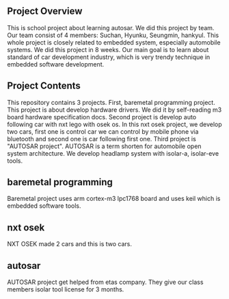 ## Project Overview

This is school project about learning autosar. We did this project by team. Our team consist of 4 members: Suchan, Hyunku, Seungmin, hankyul. This whole project is closely related to embedded system, especially automobile systems. We did this project in 8 weeks. Our main goal is to learn about standard of car development industry, which is very trendy technique in embedded software development.

## Project Contents

This repository contains 3 projects. First, baremetal programming project. This project is about develop hardware drivers. We did it by self-reading m3 board hardware specification docs. Second project is develop auto following car with nxt lego with osek os. In this nxt osek project, we develop two cars, first one is control car we can control by mobile phone via bluetooth and second one is car following first one. Third project is "AUTOSAR project". AUTOSAR is a term shorten for automobile open system architecture. We develop headlamp system with isolar-a, isolar-eve tools. 

## baremetal programming

Baremetal project uses arm cortex-m3 lpc1768 board and uses keil which is embedded software tools.



## nxt osek

NXT OSEK made 2 cars and this is two cars.



## autosar

AUTOSAR project get helped from etas company. They give our class members isolar tool license for 3 months.



